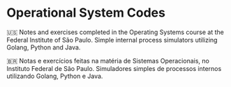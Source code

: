 # Operational System Codes

🇺🇸 Notes and exercises completed in the Operating Systems course at the Federal Institute of São Paulo. Simple internal process simulators utilizing Golang, Python and Java.

🇧🇷 Notas e exercícios feitas na matéria de Sistemas Operacionais, no Instituto Federal de São Paulo. Simuladores simples de processos internos utilizando Golang, Python e Java.

